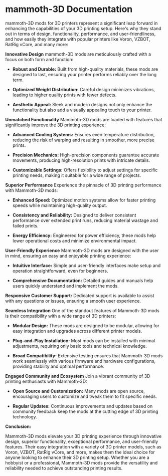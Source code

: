 # **mammoth-3D Documentation**

mammoth-3D mods for 3D printers represent a significant leap forward in enhancing the capabilities of your 3D printing setup. Here's why they stand out in terms of design, functionality, performance, and user-friendliness, and how easily they integrate with popular printers like Voron, VZBOT, RatRig vCore, and many more:

**Innovative Design**
mammoth-3D mods are meticulously crafted with a focus on both form and function:

- **Robust and Durable:** 
Built from high-quality materials, these mods are designed to last, ensuring your printer performs reliably over the long term.

- **Optimized Weight Distribution:** 
Careful design minimizes vibrations, leading to higher quality prints with fewer defects.

- **Aesthetic Appeal:** 
Sleek and modern designs not only enhance the functionality but also add a visually appealing touch to your printer.

**Unmatched Functionality**
Mammoth-3D mods are loaded with features that significantly improve the 3D printing experience:

- **Advanced Cooling Systems:** 
Ensures even temperature distribution, reducing the risk of warping and resulting in smoother, more precise prints.

- **Precision Mechanics:** 
High-precision components guarantee accurate movements, producing high-resolution prints with intricate details.

- **Customizable Settings:** 
Offers flexibility to adjust settings for specific printing needs, making it suitable for a wide range of projects.

**Superior Performance**
Experience the pinnacle of 3D printing performance with Mammoth-3D mods:

- **Enhanced Speed:** 
Optimized motion systems allow for faster printing speeds while maintaining high-quality output.

- **Consistency and Reliability:** 
Designed to deliver consistent performance over extended print runs, reducing material wastage and failed prints.

- **Energy Efficiency:** 
Engineered for power efficiency, these mods help lower operational costs and minimize environmental impact.

**User-Friendly Experience**
Mammoth-3D mods are designed with the user in mind, ensuring an easy and enjoyable printing experience:

- **Intuitive Interface:** 
Simple and user-friendly interfaces make setup and operation straightforward, even for beginners.

- **Comprehensive Documentation:**
Detailed guides and manuals help users quickly understand and implement the mods.

**Responsive Customer Support:** 
Dedicated support is available to assist with any questions or issues, ensuring a smooth user experience.

**Seamless Integration**
One of the standout features of Mammoth-3D mods is their compatibility with a wide range of 3D printers:

- **Modular Design:** These mods are designed to be modular, allowing for easy integration and upgrades across different printer models.

- **Plug-and-Play Installation:** Most mods can be installed with minimal adjustments, requiring only basic tools and technical knowledge.

- **Broad Compatibility:** Extensive testing ensures that Mammoth-3D mods work seamlessly with various firmware and hardware configurations, providing stability and optimal performance.

**Engaged Community and Ecosystem**
Join a vibrant community of 3D printing enthusiasts with Mammoth-3D:

- **Open Source and Customization:** Many mods are open source, encouraging users to customize and tweak them to fit specific needs.

- **Regular Updates:** Continuous improvements and updates based on community feedback keep the mods at the cutting edge of 3D printing technology.

**Conclusion:**

Mammoth-3D mods elevate your 3D printing experience through innovative design, superior functionality, exceptional performance, and user-friendly features. Their easy integration with a variety of 3D printer models, such as Voron, VZBOT, RatRig vCore, and more, makes them the ideal choice for anyone looking to enhance their 3D printing setup. Whether you are a hobbyist or a professional, Mammoth-3D mods provide the versatility and reliability needed to achieve outstanding printing results.

